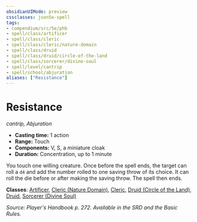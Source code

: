 ```yaml
---
obsidianUIMode: preview
cssclasses: json5e-spell
tags:
- compendium/src/5e/phb
- spell/class/artificer
- spell/class/cleric
- spell/class/cleric/nature-domain
- spell/class/druid
- spell/class/druid/circle-of-the-land
- spell/class/sorcerer/divine-soul
- spell/level/cantrip
- spell/school/abjuration
aliases: ["Resistance"]
---
```

# Resistance
*cantrip, Abjuration*  

- **Casting time:** 1 action
- **Range:** Touch
- **Components:** V, S, a miniature cloak
- **Duration:** Concentration, up to 1 minute

You touch one willing creature. Once before the spell ends, the target can roll a `d4` and add the number rolled to one saving throw of its choice. It can roll the die before or after making the saving throw. The spell then ends.

**Classes**: [Artificer](/compendium/classes/artificer-tce.md), [Cleric (Nature Domain)](/compendium/classes/cleric-nature-domain.md), [Cleric](/compendium/classes/cleric.md), [Druid (Circle of the Land)](/compendium/classes/druid-circle-of-the-land.md), [Druid](/compendium/classes/druid.md), [Sorcerer (Divine Soul)](/compendium/classes/sorcerer-divine-soul-xge.md)

*Source: Player's Handbook p. 272. Available in the SRD and the Basic Rules.*